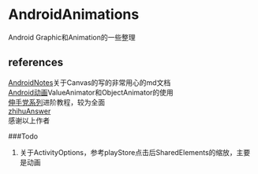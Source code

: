 # AndroidAnimations
Android Graphic和Animation的一些整理


## references 
[AndroidNotes](https://github.com/GcsSloop/AndroidNote)关于Canvas的写的非常用心的md文档<br/>
[Android动画](http://blog.csdn.net/yegongheng/article/details/38435553)ValueAnimator和ObjectAnimator的使用<br/>
[伸手党系列](http://www.jianshu.com/p/13e975622b57)进阶教程，较为全面<br/>
[zhihuAnswer](https://github.com/mutexliu/ZhihuAnswer)<br/>
感谢以上作者

###Todo
1. 关于ActivityOptions，参考playStore点击后SharedElements的缩放，主要是动画

~~~~
